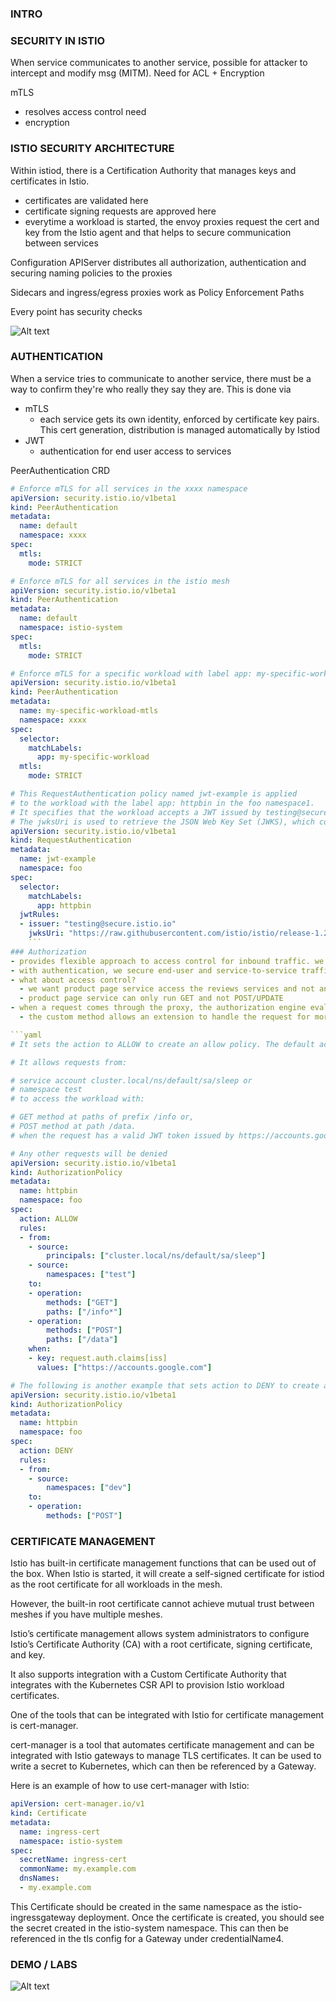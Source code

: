 ### INTRO
### SECURITY IN ISTIO
When service communicates to another service, possible for attacker to intercept and modify msg (MITM). Need for ACL + Encryption

mTLS
- resolves access control need
- encryption

### ISTIO SECURITY ARCHITECTURE
Within istiod, there is a Certification Authority that manages keys and certificates in Istio. 
- certificates are validated here
- certificate signing requests are approved here
- everytime a workload is started, the envoy proxies request the cert and key from the Istio agent and that helps to secure communication between services

Configuration APIServer distributes all authorization, authentication and securing naming policies to the proxies

Sidecars and ingress/egress proxies work as Policy Enforcement Paths

Every point has security checks

![Alt text](images/4-security-architecture.png)
### AUTHENTICATION
When a service tries to communicate to another service, there must be a way to confirm they're who really they say they are. This is done via
- mTLS
  - each service gets its own identity, enforced by certificate key pairs. This cert generation, distribution is managed automatically by Istiod
- JWT
  - authentication for end user access to services


PeerAuthentication CRD
```yaml
# Enforce mTLS for all services in the xxxx namespace
apiVersion: security.istio.io/v1beta1
kind: PeerAuthentication
metadata:
  name: default
  namespace: xxxx
spec:
  mtls:
    mode: STRICT
```

```yaml
# Enforce mTLS for all services in the istio mesh
apiVersion: security.istio.io/v1beta1
kind: PeerAuthentication
metadata:
  name: default
  namespace: istio-system
spec:
  mtls:
    mode: STRICT
```

```yaml
# Enforce mTLS for a specific workload with label app: my-specific-workload
apiVersion: security.istio.io/v1beta1
kind: PeerAuthentication
metadata:
  name: my-specific-workload-mtls
  namespace: xxxx
spec:
  selector:
    matchLabels:
      app: my-specific-workload
  mtls:
    mode: STRICT

```

```yaml
# This RequestAuthentication policy named jwt-example is applied 
# to the workload with the label app: httpbin in the foo namespace1.
# It specifies that the workload accepts a JWT issued by testing@secure.istio.io1.
# The jwksUri is used to retrieve the JSON Web Key Set (JWKS), which contains the public key that can be used to verify the JWT1.
apiVersion: security.istio.io/v1beta1
kind: RequestAuthentication
metadata:
  name: jwt-example
  namespace: foo
spec:
  selector:
    matchLabels:
      app: httpbin
  jwtRules:
  - issuer: "testing@secure.istio.io"
    jwksUri: "https://raw.githubusercontent.com/istio/istio/release-1.20/security/tools/jwt/samples/jwks.json"
    ```
### Authorization
- provides flexible approach to access control for inbound traffic. we can control the level of access of a service to another service, which is referred to as east-west traffic
- with authentication, we secure end-user and service-to-service traffic.
- what about access control? 
  - we want product page service access the reviews services and not any other service
  - product page service can only run GET and not POST/UPDATE
- when a request comes through the proxy, the authorization engine evalutes the request context against the authorization policices and returns allow/deny/custom. But also can add the audit option - do not affect the allow/deny rule
  - the custom method allows an extension to handle the request for more complex rules

```yaml
# It sets the action to ALLOW to create an allow policy. The default action is ALLOW but it is useful to be explicit in the policy.

# It allows requests from:

# service account cluster.local/ns/default/sa/sleep or
# namespace test
# to access the workload with:

# GET method at paths of prefix /info or,
# POST method at path /data.
# when the request has a valid JWT token issued by https://accounts.google.com.

# Any other requests will be denied
apiVersion: security.istio.io/v1beta1
kind: AuthorizationPolicy
metadata:
  name: httpbin
  namespace: foo
spec:
  action: ALLOW
  rules:
  - from:
    - source:
        principals: ["cluster.local/ns/default/sa/sleep"]
    - source:
        namespaces: ["test"]
    to:
    - operation:
        methods: ["GET"]
        paths: ["/info*"]
    - operation:
        methods: ["POST"]
        paths: ["/data"]
    when:
    - key: request.auth.claims[iss]
      values: ["https://accounts.google.com"]

```

```yaml
# The following is another example that sets action to DENY to create a deny policy. It denies requests from the dev namespace to the POST method on all workloads in the foo namespace.
apiVersion: security.istio.io/v1beta1
kind: AuthorizationPolicy
metadata:
  name: httpbin
  namespace: foo
spec:
  action: DENY
  rules:
  - from:
    - source:
        namespaces: ["dev"]
    to:
    - operation:
        methods: ["POST"]

```
### CERTIFICATE MANAGEMENT

Istio has built-in certificate management functions that can be used out of the box. When Istio is started, it will create a self-signed certificate for istiod as the root certificate for all workloads in the mesh.

However, the built-in root certificate cannot achieve mutual trust between meshes if you have multiple meshes.

Istio’s certificate management allows system administrators to configure Istio’s Certificate Authority (CA) with a root certificate, signing certificate, and key.

It also supports integration with a Custom Certificate Authority that integrates with the Kubernetes CSR API to provision Istio workload certificates.

One of the tools that can be integrated with Istio for certificate management is cert-manager.

cert-manager is a tool that automates certificate management and can be integrated with Istio gateways to manage TLS certificates. It can be used to write a secret to Kubernetes, which can then be referenced by a Gateway.

Here is an example of how to use cert-manager with Istio:

```yaml
apiVersion: cert-manager.io/v1
kind: Certificate
metadata:
  name: ingress-cert
  namespace: istio-system
spec:
  secretName: ingress-cert
  commonName: my.example.com
  dnsNames:
  - my.example.com
```

This Certificate should be created in the same namespace as the istio-ingressgateway deployment. Once the certificate is created, you should see the secret created in the istio-system namespace. This can then be referenced in the tls config for a Gateway under credentialName4.


### DEMO / LABS
![Alt text](images/4-lab-1.png)